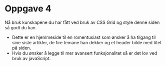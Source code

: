 # Oppgave 4 #

Nå bruk kunskapene du har fått ved bruk av CSS Grid og style denne siden så godt du kan. 
* Dette er en hjemmeside til en romentusiast som ønsker å ha tilgang til sine siste artikler, de fire temane han dekker og et header bilde med titel på siden. 
* Hvis du ønsker å legge til mer avansert funksjonalitet så er det lov ved bruk av javaScript. 